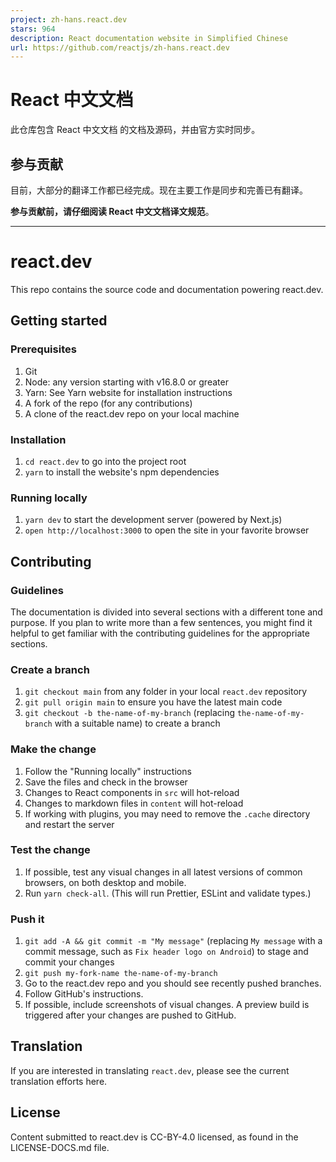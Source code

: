 ```yaml
---
project: zh-hans.react.dev
stars: 964
description: React documentation website in Simplified Chinese
url: https://github.com/reactjs/zh-hans.react.dev
---
```


React 中文文档
==========

此仓库包含 React 中文文档 的文档及源码，并由官方实时同步。

参与贡献
----

目前，大部分的翻译工作都已经完成。现在主要工作是同步和完善已有翻译。

**参与贡献前，请仔细阅读 React 中文文档译文规范**。

* * *

react.dev
=========

This repo contains the source code and documentation powering react.dev.

Getting started
---------------

### Prerequisites

1.  Git
2.  Node: any version starting with v16.8.0 or greater
3.  Yarn: See Yarn website for installation instructions
4.  A fork of the repo (for any contributions)
5.  A clone of the react.dev repo on your local machine

### Installation

1.  `cd react.dev` to go into the project root
2.  `yarn` to install the website's npm dependencies

### Running locally

1.  `yarn dev` to start the development server (powered by Next.js)
2.  `open http://localhost:3000` to open the site in your favorite browser

Contributing
------------

### Guidelines

The documentation is divided into several sections with a different tone and purpose. If you plan to write more than a few sentences, you might find it helpful to get familiar with the contributing guidelines for the appropriate sections.

### Create a branch

1.  `git checkout main` from any folder in your local `react.dev` repository
2.  `git pull origin main` to ensure you have the latest main code
3.  `git checkout -b the-name-of-my-branch` (replacing `the-name-of-my-branch` with a suitable name) to create a branch

### Make the change

1.  Follow the "Running locally" instructions
2.  Save the files and check in the browser
3.  Changes to React components in `src` will hot-reload
4.  Changes to markdown files in `content` will hot-reload
5.  If working with plugins, you may need to remove the `.cache` directory and restart the server

### Test the change

1.  If possible, test any visual changes in all latest versions of common browsers, on both desktop and mobile.
2.  Run `yarn check-all`. (This will run Prettier, ESLint and validate types.)

### Push it

1.  `git add -A && git commit -m "My message"` (replacing `My message` with a commit message, such as `Fix header logo on Android`) to stage and commit your changes
2.  `git push my-fork-name the-name-of-my-branch`
3.  Go to the react.dev repo and you should see recently pushed branches.
4.  Follow GitHub's instructions.
5.  If possible, include screenshots of visual changes. A preview build is triggered after your changes are pushed to GitHub.

Translation
-----------

If you are interested in translating `react.dev`, please see the current translation efforts here.

License
-------

Content submitted to react.dev is CC-BY-4.0 licensed, as found in the LICENSE-DOCS.md file.
